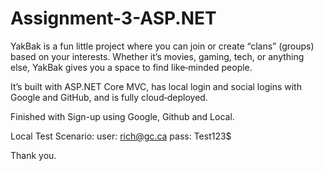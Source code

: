 # Assignment-3-ASP.NET
YakBak is a fun little project where you can join or create “clans” (groups) based on your interests. Whether it’s movies, gaming, tech, or anything else, YakBak gives you a space to find like‑minded people.

It’s built with ASP.NET Core MVC, has local login and social logins with Google and GitHub, and is fully cloud‑deployed.

Finished with Sign-up using Google, Github and Local.

Local Test Scenario:
user: rich@gc.ca
pass: Test123$

Thank you.
